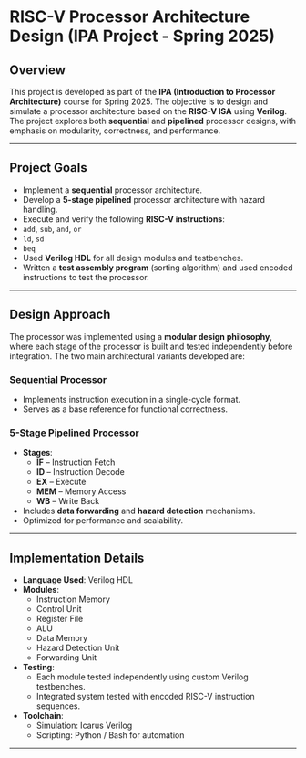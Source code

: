 # RISC-V Processor Architecture Design (IPA Project - Spring 2025)

## Overview

This project is developed as part of the **IPA (Introduction to Processor Architecture)** course for Spring 2025. The objective is to design and simulate a processor architecture based on the **RISC-V ISA** using **Verilog**. The project explores both **sequential** and **pipelined** processor designs, with emphasis on modularity, correctness, and performance.

---

## Project Goals

-  Implement a **sequential** processor architecture.
-  Develop a **5-stage pipelined** processor architecture with hazard handling.
-  Execute and verify the following **RISC-V instructions**:
  - `add`, `sub`, `and`, `or`
  - `ld`, `sd`
  - `beq`
-  Used **Verilog HDL** for all design modules and testbenches.
-  Written a **test assembly program** (sorting algorithm) and used encoded instructions to test the processor.

---

## Design Approach

The processor was implemented using a **modular design philosophy**, where each stage of the processor is built and tested independently before integration. The two main architectural variants developed are:

### Sequential Processor
- Implements instruction execution in a single-cycle format.
- Serves as a base reference for functional correctness.

### 5-Stage Pipelined Processor
- **Stages**:
  - **IF** – Instruction Fetch
  - **ID** – Instruction Decode
  - **EX** – Execute
  - **MEM** – Memory Access
  - **WB** – Write Back
- Includes **data forwarding** and **hazard detection** mechanisms.
- Optimized for performance and scalability.

---

## Implementation Details

- **Language Used**: Verilog HDL
- **Modules**:
  - Instruction Memory
  - Control Unit
  - Register File
  - ALU
  - Data Memory
  - Hazard Detection Unit
  - Forwarding Unit
- **Testing**:
  - Each module tested independently using custom Verilog testbenches.
  - Integrated system tested with encoded RISC-V instruction sequences.
- **Toolchain**:
  - Simulation: Icarus Verilog
  - Scripting: Python / Bash for automation

---



